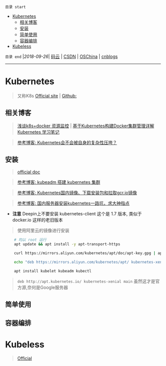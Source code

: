 `目录 start`
 
- [Kubernetes](#kubernetes)
    - [相关博客](#相关博客)
    - [安装](#安装)
    - [简单使用](#简单使用)
    - [容器编排](#容器编排)
- [Kubeless](#kubeless)

`目录 end` |_2018-09-26_| [码云](https://gitee.com/gin9) | [CSDN](http://blog.csdn.net/kcp606) | [OSChina](https://my.oschina.net/kcp1104) | [cnblogs](http://www.cnblogs.com/kuangcp)
****************************************
# Kubernetes
> 又称K8s [Official site](https://kubernetes.io/) | [Github:](https://github.com/kubernetes/kubernetes)

## 相关博客
> [浅谈k8s+docker 资源监控](https://segmentfault.com/a/1190000003898140) | [基于Kubernetes构建Docker集群管理详解](http://www.csdn.net/article/2014-12-24/2823292-Docker-Kubernetes)  
[Kubernetes 学习笔记 ](http://wdxtub.com/2017/06/05/k8s-note/)

> [参考博客: Kubernetes会不会被自身的复杂性压垮？](http://www.infoq.com/cn/articles/will-kubernetes-collapse-under-the-weight-of-its-complexity)


## 安装
> [official doc](https://kubernetes.io/docs/tasks/tools/install-kubectl/)

> [参考博客: kubeadm 搭建 kubernetes 集群](https://mritd.me/2016/10/29/set-up-kubernetes-cluster-by-kubeadm/)

> [参考博客: Kubernetes国内镜像、下载安装包和拉取gcr.io镜像](https://blog.csdn.net/nklinsirui/article/details/80581286)

> [参考博客: 国内服务器安装kubernetes一路坑，求大神指点 ](http://dockone.io/question/1225#!answer_form)

- **注意** Deepin上不要安装 kubernetes-client 这个是 1.7 版本, 类似于 docker.io 这样的老旧版本

> 使用阿里云的镜像进行安装
```sh
    # 均以 root 运行
    apt update && apt install -y apt-transport-https

    curl https://mirrors.aliyun.com/kubernetes/apt/doc/apt-key.gpg | apt-key add -

    echo "deb https://mirrors.aliyun.com/kubernetes/apt/ kubernetes-xenial main" > /etc/apt/sources.list.d/kubernetes.list 

    apt install kubelet kubeadm kubectl
```
> `deb http://apt.kubernetes.io/ kubernetes-xenial main` 虽然这才是官方源,奈何是Google服务器

## 简单使用

## 容器编排


# Kubeless
> [Official](https://kubeless.io/docs/quick-start/)
